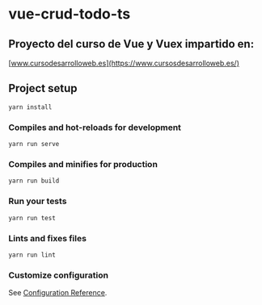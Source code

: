# vue-crud-todo-ts

## Proyecto del curso de Vue y Vuex impartido en:

[www.cursodesarrolloweb.es](https://www.cursosdesarrolloweb.es/)

## Project setup

```
yarn install
```

### Compiles and hot-reloads for development

```
yarn run serve
```

### Compiles and minifies for production

```
yarn run build
```

### Run your tests

```
yarn run test
```

### Lints and fixes files

```
yarn run lint
```

### Customize configuration

See [Configuration Reference](https://cli.vuejs.org/config/).
